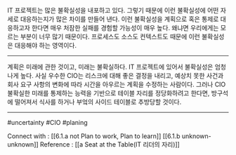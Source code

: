 
IT 프로젝트는 많은 불확실성을 내포하고 있다. 그렇기 때문에 이런 불확실성에 어떤 자세로 대응하는지가 많은 차이를 만들어 낸다. 이런 불확실성을 계획으로 혹은 통제로 대응하고자 한다면 매우 처잠한 실패를 경험할 가능성이 매우 높다. 왜냐면 우리에게는 모르는 부분이 너무 많기 때문이다. 프로세스도 소스도 컨텍스트도 때문에 이런 불확실성은 대응해야 하는 영역이다. 

-----

계획은 미래에 관한 것이고, 미래는 불확실하다. IT 프로젝트에 있어서 불확실성은 엄청나게 높다. 사실 우수한 CIO는 리스크에 대해 좋은 결정을 내리고, 예상치 못한 사건과 회사 요구 사항의 변화에 따라 시간을 아우르는 계획을 수정하는 사람이다. 그러나 CIO 불확실한 미래를 통제하는 능력을 기반으로 테이블 자리를 정당화하려고 한다면, 방구석에 떨어져서 식사를 하거나 부엌의 사이드 테이블로 추방당할 것이다.

-----

#uncertainty #CIO #planing

Connect with : [[6.1.a not Plan to work, Plan to learn]] [[6.1.b unknown-unknown]]
Reference : [[a Seat at the Table(IT 리더의 자리)]]